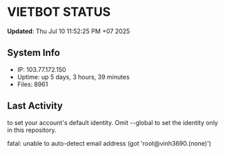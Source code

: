 # VIETBOT STATUS
**Updated**: Thu Jul 10 11:52:25 PM +07 2025

## System Info
- IP: 103.77.172.150
- Uptime: up 5 days, 3 hours, 39 minutes
- Files: 8961

## Last Activity

to set your account's default identity.
Omit --global to set the identity only in this repository.

fatal: unable to auto-detect email address (got 'root@vinh3690.(none)')
